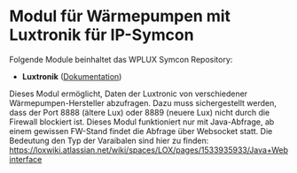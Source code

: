 # Modul für Wärmepumpen mit Luxtronik für IP-Symcon

Folgende Module beinhaltet das WPLUX Symcon Repository:
- __Luxtronik__ ([Dokumentation](WPLUX%20Symcon))  

Dieses Modul ermöglicht, Daten der Luxtronic von verschiedener Wärmepumpen-Hersteller abzufragen.
Dazu muss sichergestellt werden, dass der Port 8888 (ältere Lux) oder 8889 (neuere Lux) nicht durch die Firewall blockiert ist.
Dieses Modul funktioniert nur mit Java-Abfrage, ab einem gewissen FW-Stand findet die Abfrage über Websocket statt.
Die Bedeutung den Typ der Varaibalen sind hier zu finden: https://loxwiki.atlassian.net/wiki/spaces/LOX/pages/1533935933/Java+Webinterface
